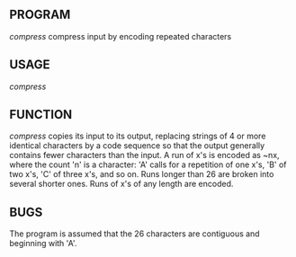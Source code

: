 ## PROGRAM

*compress*	compress input by encoding repeated characters

## USAGE

*compress*

## FUNCTION

*compress* copies its input to its output, replacing strings of 4 or more identical characters by a code sequence so that the output generally contains fewer characters than the input. A run of x's is encoded as ~nx, where the count 'n' is a character: 'A' calls for a repetition of one x's, 'B' of two x's, 'C' of three x's, and so on. Runs longer than 26 are broken into several shorter ones. Runs of x's of any length are encoded.

## BUGS

The program is assumed that the 26 characters are contiguous and beginning with 'A'.
